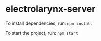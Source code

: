# electrolarynx-server

To install dependencies, run:
`npm install`

To start the project, run:
`npm start`
